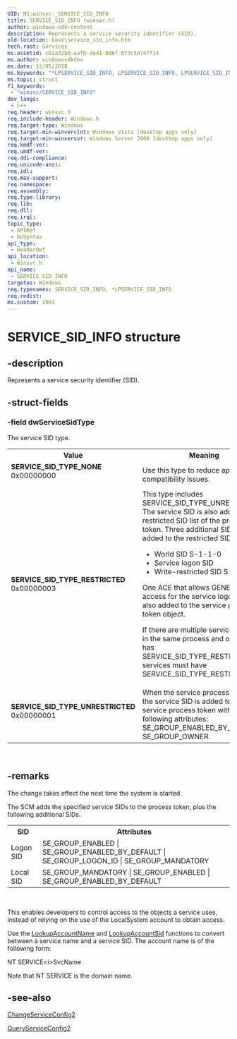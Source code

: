 ```yaml
---
UID: NS:winsvc._SERVICE_SID_INFO
title: SERVICE_SID_INFO (winsvc.h)
author: windows-sdk-content
description: Represents a service security identifier (SID).
old-location: base\service_sid_info.htm
tech.root: Services
ms.assetid: cb1a32bd-aafb-4e41-8d6f-673c3d747f14
ms.author: windowssdkdev
ms.date: 12/05/2018
ms.keywords: "*LPSERVICE_SID_INFO, LPSERVICE_SID_INFO, LPSERVICE_SID_INFO structure pointer, SERVICE_SID_INFO, SERVICE_SID_INFO structure, SERVICE_SID_TYPE_NONE, SERVICE_SID_TYPE_RESTRICTED, SERVICE_SID_TYPE_UNRESTRICTED, base.service_sid_info, winsvc/LPSERVICE_SID_INFO, winsvc/SERVICE_SID_INFO"
ms.topic: struct
f1_keywords: 
 - "winsvc/SERVICE_SID_INFO"
dev_langs:
 - c++
req.header: winsvc.h
req.include-header: Windows.h
req.target-type: Windows
req.target-min-winverclnt: Windows Vista [desktop apps only]
req.target-min-winversvr: Windows Server 2008 [desktop apps only]
req.kmdf-ver: 
req.umdf-ver: 
req.ddi-compliance: 
req.unicode-ansi: 
req.idl: 
req.max-support: 
req.namespace: 
req.assembly: 
req.type-library: 
req.lib: 
req.dll: 
req.irql: 
topic_type:
 - APIRef
 - kbSyntax
api_type:
 - HeaderDef
api_location:
 - Winsvc.h
api_name:
 - SERVICE_SID_INFO
targetos: Windows
req.typenames: SERVICE_SID_INFO, *LPSERVICE_SID_INFO
req.redist: 
ms.custom: 19H1
---
```


# SERVICE_SID_INFO structure


## -description


Represents a service security identifier (SID).


## -struct-fields




### -field dwServiceSidType

The service SID type.

<table>
<tr>
<th>Value</th>
<th>Meaning</th>
</tr>
<tr>
<td width="40%"><a id="SERVICE_SID_TYPE_NONE"></a><a id="service_sid_type_none"></a><dl>
<dt><b>SERVICE_SID_TYPE_NONE</b></dt>
<dt>0x00000000</dt>
</dl>
</td>
<td width="60%">
Use this type to reduce application compatibility issues.

</td>
</tr>
<tr>
<td width="40%"><a id="SERVICE_SID_TYPE_RESTRICTED"></a><a id="service_sid_type_restricted"></a><dl>
<dt><b>SERVICE_SID_TYPE_RESTRICTED</b></dt>
<dt>0x00000003</dt>
</dl>
</td>
<td width="60%">
This type includes SERVICE_SID_TYPE_UNRESTRICTED. The service SID is also added to the restricted SID list of the process token. Three additional SIDs are also added to the restricted SID list: 

<ul>
<li>World SID S-1-1-0</li>
<li>Service logon SID</li>
<li>Write-restricted SID S-1-5-33</li>
</ul>
One ACE that allows GENERIC_ALL access for the service logon SID is also added to the service process token object.

If there are multiple services hosted in the same process and one service has SERVICE_SID_TYPE_RESTRICTED, all services must have SERVICE_SID_TYPE_RESTRICTED.

</td>
</tr>
<tr>
<td width="40%"><a id="SERVICE_SID_TYPE_UNRESTRICTED"></a><a id="service_sid_type_unrestricted"></a><dl>
<dt><b>SERVICE_SID_TYPE_UNRESTRICTED</b></dt>
<dt>0x00000001</dt>
</dl>
</td>
<td width="60%">
When the service process is created, the service SID is added to the service process token with the following attributes: SE_GROUP_ENABLED_BY_DEFAULT | SE_GROUP_OWNER.

</td>
</tr>
</table>
 


## -remarks



The change takes effect the next time the system is started.

The SCM adds the specified service SIDs to the process token, plus the following additional SIDs.

<table>
<tr>
<th>SID</th>
<th>Attributes</th>
</tr>
<tr>
<td>Logon SID</td>
<td>SE_GROUP_ENABLED | SE_GROUP_ENABLED_BY_DEFAULT | SE_GROUP_LOGON_ID | SE_GROUP_MANDATORY</td>
</tr>
<tr>
<td>Local SID</td>
<td>SE_GROUP_MANDATORY | SE_GROUP_ENABLED | SE_GROUP_ENABLED_BY_DEFAULT</td>
</tr>
</table>
 

This enables developers to control access to the objects a service uses, instead of relying on the use of the LocalSystem account to obtain access.

Use the <a href="https://docs.microsoft.com/windows/desktop/api/winbase/nf-winbase-lookupaccountnamea">LookupAccountName</a> and <a href="https://docs.microsoft.com/windows/desktop/api/winbase/nf-winbase-lookupaccountsida">LookupAccountSid</a> functions to convert between a service name and a service SID. The account name is of the following form:

NT SERVICE\<i>SvcName</i>

Note that NT SERVICE is the domain name.




## -see-also




<a href="https://docs.microsoft.com/windows/desktop/api/winsvc/nf-winsvc-changeserviceconfig2a">ChangeServiceConfig2</a>



<a href="https://docs.microsoft.com/windows/desktop/api/winsvc/nf-winsvc-queryserviceconfig2a">QueryServiceConfig2</a>
 

 


